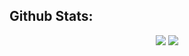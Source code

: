 
## Github Stats:

<p align="center">

  <img src="https://github-readme-stats.vercel.app/api?username=bendikMichal&theme=radical&show_icons=true">
  <img src="https://github-readme-stats.vercel.app/api/top-langs/?username=bendikMichal&langs_count=8&count_private=true&theme=radical&show_icons=true">

</p>

<!--
COMMENT
**bendikMichal/bendikMichal** is a ✨ _special_ ✨ repository because its `README.md` (this file) appears on your GitHub profile.

--->
